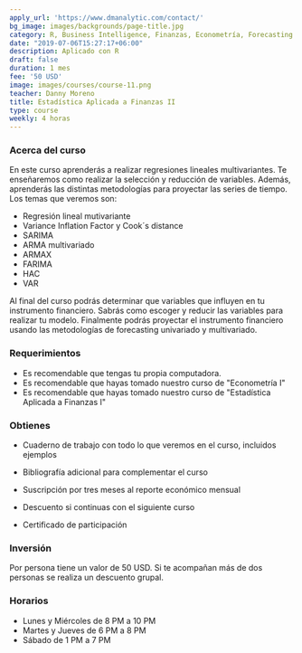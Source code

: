 ```yaml
---
apply_url: 'https://www.dmanalytic.com/contact/'
bg_image: images/backgrounds/page-title.jpg
category: R, Business Intelligence, Finanzas, Econometría, Forecasting
date: "2019-07-06T15:27:17+06:00"
description: Aplicado con R
draft: false
duration: 1 mes
fee: '50 USD'
image: images/courses/course-11.png
teacher: Danny Moreno
title: Estadística Aplicada a Finanzas II
type: course
weekly: 4 horas
---
```


### Acerca del curso

En este curso aprenderás a realizar regresiones lineales multivariantes. Te enseñaremos como realizar la selección y reducción de variables. Además, aprenderás las distintas metodologías para proyectar las series de tiempo. Los temas que veremos son:

- Regresión lineal mutivariante
- Variance Inflation Factor y Cook´s distance
- SARIMA
- ARMA multivariado
- ARMAX
- FARIMA
- HAC
- VAR

Al final del curso podrás determinar que variables que influyen en tu instrumento financiero. Sabrás como escoger y reducir las variables para realizar tu modelo. Finalmente podrás proyectar el instrumento financiero usando las metodologías de forecasting univariado y multivariado.</p>


### Requerimientos

* Es recomendable que tengas tu propia computadora.
* Es recomendable que hayas tomado nuestro curso de "Econometría I"
* Es recomendable que hayas tomado nuestro curso de "Estadística Aplicada a Finanzas I"

### Obtienes

* Cuaderno de trabajo con todo lo que veremos en el curso, incluidos ejemplos
* Bibliografía adicional para complementar el curso
* Suscripción por tres meses al reporte económico mensual
* Descuento si continuas con el siguiente curso

* Certificado de participación


### Inversión

Por persona tiene un valor de 50 USD. Si te acompañan más de dos personas se realiza un descuento grupal.

### Horarios

- Lunes y Miércoles de 8 PM a 10 PM
- Martes y Jueves de 6 PM a 8 PM
- Sábado de 1 PM a 7 PM

